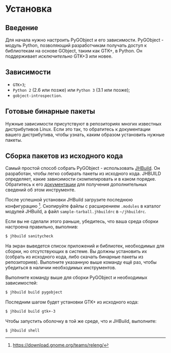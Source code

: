 # Установка

## Введение

Для начала нужно настроить PyGObject и его зависимости. PyGObject - модуль Python, позволяющий разработчикам получать доступ к библиотекам на основе GObject, таким как GTK+, в Python. Он поддерживает *исключительно* GTK+3 или новее.

## Зависимости

* `GTK+3`;
* `Python 2` (2.6 или позже) или `Python 3` (3.1 или позже);
* `gobject-introspection`.

## Готовые бинарные пакеты

Нужные зависимости присутствуют в репозиториях многих известных дистрибутивов Linux. Если это так, то обратитесь к документации вашего дистрибутива, чтобы узнать, каким образом установить нужные пакеты.

## Сборка пакетов из исходного кода

Самый простой способ собрать PyGObject - использовать [JHBuild](https://wiki.gnome.org/action/show/Projects/Jhbuild). Он разработан, чтобы легко собирать пакеты из исходного кода. JHBUILD определяет, какие зависимости скомпилировать и в каком порядке. Обратитесь к его [документации](https://developer.gnome.org/jhbuild/unstable/) для получения дополнительных сведений об этом инструменте.

После успешной установки JHBuild загрузите последнюю конфигурацию [^1]. Скопируйте файлы с расширением `.modules` в каталог модулей JHBuild, а файл `sample-tarball.jhbuildrc` в `~/jhbuildrc`.

Если вы не сделали этого раньше, убедитесь, что ваша среда сборки настроена правильно, выполнив:

```bash
$ jhbuild sanitycheck
```

На экран выведется список приложений и библиотек, необходимых для сборки, но отсутствующих в системе. Вы должны установить их (собрать из исходного кода, либо скачать бинарные пакеты из репозиториев). Выполните указанную выше команду ещё раз, чтобы убедиться в наличии необходимых инструментов.

Выполните команду выше для сборки PyGObject и необходимых зависимостей:

```bash
$ jhbuild build pygobject
```

Последним шагом будет установки GTK+ из исходного кода:

```bash
$ jhbuild build gtk+-3
```

Чтобы запустить оболочку в той же среде, что и JHBuild, выполните:

```bash
$ jhbuild shell
```

[^1]: https://download.gnome.org/teams/releng/
